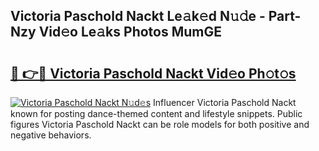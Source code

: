 ## Victoria Paschold Nackt Le𝚊k𝚎d N𝚞𝚍e - Part-Nzy Vid𝚎o Le𝚊ks Photos MumGE

# <h2><a href="http://fb80o3.evod.top/?m=Victoria+Paschold+Nackt">🔗 👉🔴 Victoria Paschold Nackt Vid𝚎o Ph𝚘t𝚘s</a></h2>

[![Victoria Paschold Nackt N𝚞d𝚎s](https://i.imgur.com/8V9OHl7.gif)](http://fb80o3.evod.top/?m=Victoria+Paschold+Nackt)
Influencer Victoria Paschold Nackt known for posting dance-themed content and lifestyle snippets. Public figures Victoria Paschold Nackt can be role models for both positive and negative behaviors. 
